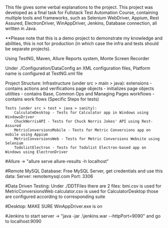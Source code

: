 This file gives some verbal explanations to the project.
This project was developed as a final task for Fullstack Test Automation Course, containing multiple tools and frameworks,
such as Selenium WebDriver, Appium, Rest Assured, ElectronDriver, WinAppDriver, Jenkins, Database connection, all written in Java.

**Please note that this is a demo project to demonstrate my knowledge and abilities, this is not for production (in which case the infra and tests should be separate projects).

Using TestNG, Maven, Allure Reports system, Monte Screen Recorder

Under ./Configuration/DataConfig an XML configuration files, Platform name is configured at TestNG.xml file

Project Structure:
    Infrastructure (under src > main > java):
        extensions - contains actions and verifications
        page objects - initializes page objects
        utilities - contains Base, Common Ops and Managing Pages
        workflows - contains work flows (Specific Steps for tests)

    Tests (under src > test > java > sanity):
        CalculateDesktop - Tests for Calculator app in Windows using WindowsDriver
        ChuckNorrisAPI - Tests for Chuck Norris Jokes' API using Rest-Assured
        MetricConversionsMobile - Tests for Metric Conversions app on mobile using Appium
        MetricConversionsWeb - Tests for Metric Conversions Website using Selenium
        TodolistElectron - Tests for Todolist Electron-based app on Windows using ElectronDriver

#Allure -> "allure serve allure-results -h localhost"

#Remote MySQL Database:
    Free MySQL Server, get credentials and use this data:
    Server: remotemysql.com
    Port: 3306

#Data Driven Testing:
    Under ./DDTFiles there are 2 files:
        bmi.csv is used for MetricConversionsWeb
        calculator.csv is used for CalculatorDesktop
    those are configured according to corresponding suite

#Desktop:
    MAKE SURE WinAppDriver.exe is on

#Jenkins
    to start server -> "java -jar .\jenkins.war --httpPort=9090"
    and go to localhost:9090
